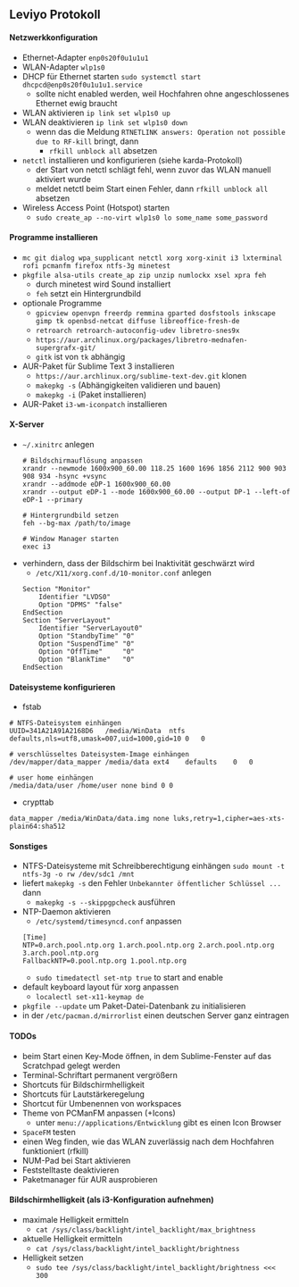 ## Leviyo Protokoll

#### Netzwerkkonfiguration

- Ethernet-Adapter `enp0s20f0u1u1u1`
- WLAN-Adapter `wlp1s0`
- DHCP für Ethernet starten `sudo systemctl start dhcpcd@enp0s20f0u1u1u1.service`
  - sollte nicht enabled werden, weil Hochfahren ohne angeschlossenes Ethernet ewig braucht
- WLAN aktivieren   `ip link set wlp1s0 up`
- WLAN deaktivieren `ip link set wlp1s0 down`
  - wenn das die Meldung `RTNETLINK answers: Operation not possible due to RF-kill` bringt, dann
    - `rfkill unblock all` absetzen
- `netctl` installieren und konfigurieren (siehe karda-Protokoll)
  - der Start von netctl schlägt fehl, wenn zuvor das WLAN manuell aktiviert wurde
  - meldet netctl beim Start einen Fehler, dann `rfkill unblock all` absetzen
- Wireless Access Point (Hotspot) starten
  - `sudo create_ap --no-virt wlp1s0 lo some_name some_password`

#### Programme installieren

- `mc git dialog wpa_supplicant netctl xorg xorg-xinit i3 lxterminal rofi pcmanfm firefox ntfs-3g minetest`
- `pkgfile alsa-utils create_ap zip unzip numlockx xsel xpra feh`
  - durch minetest wird Sound installiert
  - `feh` setzt ein Hintergrundbild
- optionale Programme
  - `gpicview openvpn freerdp remmina gparted dosfstools inkscape gimp tk openbsd-netcat diffuse libreoffice-fresh-de`
  - `retroarch retroarch-autoconfig-udev libretro-snes9x`
  - `https://aur.archlinux.org/packages/libretro-mednafen-supergrafx-git/`
  - `gitk` ist von `tk` abhängig
- AUR-Paket für Sublime Text 3 installieren
  - `https://aur.archlinux.org/sublime-text-dev.git` klonen
  - `makepkg -s` (Abhängigkeiten validieren und bauen)
  - `makepkg -i` (Paket installieren)
- AUR-Paket `i3-wm-iconpatch` installieren

#### X-Server

- `~/.xinitrc` anlegen
  ```
  # Bildschirmauflösung anpassen
  xrandr --newmode 1600x900_60.00 118.25 1600 1696 1856 2112 900 903 908 934 -hsync +vsync
  xrandr --addmode eDP-1 1600x900_60.00
  xrandr --output eDP-1 --mode 1600x900_60.00 --output DP-1 --left-of eDP-1 --primary

  # Hintergrundbild setzen
  feh --bg-max /path/to/image

  # Window Manager starten
  exec i3
  ```
- verhindern, dass der Bildschirm bei Inaktivität geschwärzt wird
  - `/etc/X11/xorg.conf.d/10-monitor.conf` anlegen
  ```
  Section "Monitor"
      Identifier "LVDS0"
      Option "DPMS" "false"
  EndSection
  Section "ServerLayout"
      Identifier "ServerLayout0"
      Option "StandbyTime" "0"
      Option "SuspendTime" "0"
      Option "OffTime"     "0"
      Option "BlankTime"   "0"
  EndSection
  ```

#### Dateisysteme konfigurieren

- fstab
```
# NTFS-Dateisystem einhängen
UUID=341A21A91A2168D6	/media/WinData	ntfs	defaults,nls=utf8,umask=007,uid=1000,gid=10	0	0

# verschlüsseltes Dateisystem-Image einhängen
/dev/mapper/data_mapper	/media/data	ext4	defaults	0	0

# user home einhängen
/media/data/user /home/user none bind 0 0
```

- crypttab
```
data_mapper /media/WinData/data.img none luks,retry=1,cipher=aes-xts-plain64:sha512
```

#### Sonstiges

- NTFS-Dateisysteme mit Schreibberechtigung einhängen 
  `sudo mount -t ntfs-3g -o rw /dev/sdc1 /mnt`
- liefert `makepkg -s` den Fehler `Unbekannter öffentlicher Schlüssel ...` dann
  - `makepkg -s --skippgpcheck` ausführen
- NTP-Daemon aktivieren
  - `/etc/systemd/timesyncd.conf` anpassen
  ```
  [Time]
  NTP=0.arch.pool.ntp.org 1.arch.pool.ntp.org 2.arch.pool.ntp.org 3.arch.pool.ntp.org
  FallbackNTP=0.pool.ntp.org 1.pool.ntp.org
  ```
  - `sudo timedatectl set-ntp true` to start and enable
- default keyboard layout für xorg anpassen
  - `localectl set-x11-keymap de`
- `pkgfile --update` um Paket-Datei-Datenbank zu initialisieren
- in der `/etc/pacman.d/mirrorlist` einen deutschen Server ganz eintragen

#### TODOs

- beim Start einen Key-Mode öffnen, in dem Sublime-Fenster auf das Scratchpad gelegt werden
- Terminal-Schriftart permanent vergrößern
- Shortcuts für Bildschirmhelligkeit
- Shortcuts für Lautstärkeregelung
- Shortcut für Umbenennen von workspaces
- Theme von PCManFM anpassen (+Icons)
  - unter `menu://applications/Entwicklung` gibt es einen Icon Browser
- `SpaceFM` testen
- einen Weg finden, wie das WLAN zuverlässig nach dem Hochfahren funktioniert (rfkill)
- NUM-Pad bei Start aktivieren
- Feststelltaste deaktivieren
- Paketmanager für AUR ausprobieren

#### Bildschirmhelligkeit (als i3-Konfiguration aufnehmen)

- maximale Helligkeit ermitteln
  - `cat /sys/class/backlight/intel_backlight/max_brightness`
- aktuelle Helligkeit ermitteln
  - `cat /sys/class/backlight/intel_backlight/brightness`
- Helligkeit setzen
  - `sudo tee /sys/class/backlight/intel_backlight/brightness <<< 300`
